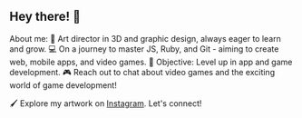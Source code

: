 ## Hey there! 👋
About me:
🎨 Art director in 3D and graphic design, always eager to learn and grow.
💻 On a journey to master JS, Ruby, and Git - aiming to create web, mobile apps, and video games.
📱  Objective: Level up in app and game development.
🎮 Reach out to chat about video games and the exciting world of game development!

🖌️ Explore my artwork on [Instagram](https://www.instagram.com/zyaansart/). Let's connect!

<!-- OLD
## Hi there 👋

+ I am an Art director in 3D and graphic design, who loves to learn. 🎨 
+ I'm on my path to become profiencent in JS, Ruby and also Git. 💻 
+ My objectif is to learn to create web, mobile apps and video games. 🖱📱🎮

#### ➡ Find my drawings on my insta **[@zyaansart](https://www.instagram.com/zyaansart/)** 🖌️
-->

<!--
**EkkiiH/EkkiiH** is a ✨ _special_ ✨ repository because its `README.md` (this file) appears on your GitHub profile.

Here are some ideas to get you started:

- 🔭 I’m currently working on ...
- 🌱 I’m currently learning ...
- 👯 I’m looking to collaborate on ...
- 🤔 I’m looking for help with ...
- 💬 Ask me about ...
- 📫 How to reach me: ...
- 😄 Pronouns: ...
- ⚡ Fun fact: ...
-->

